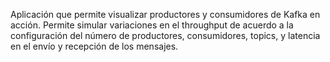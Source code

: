 Aplicación que permite visualizar productores y consumidores de Kafka en acción. Permite simular variaciones en el throughput de acuerdo a la configuración del número de productores, consumidores, topics, y latencia en el envío y recepción de los mensajes.
